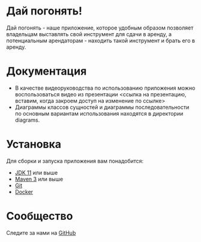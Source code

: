# Дай погонять!
Дай погонять - наше приложение, которое удобным образом позволяет владельцам выставлять свой инструмент для сдачи в аренду, а потенциальным арендаторам -  находить такой инструмент и брать его в аренду.

# Документация
- В качестве видеоруководства по использованию приложения можно воспользоваться видео из презентации <ссылка на презентацию, вставим, когда закроем доступ на изменение по ссылке>  
- Диаграммы классов сущностей и диаграммы последовательности по основным вариантам использования находятся в директории diagrams.

# Установка  
Для сборки и запуска приложения вам понадобится:
- [JDK 11](https://www.oracle.com/java/technologies/downloads/#java11) или выше
- [Maven 3](https://maven.apache.org/download.cgi) или выше
- [Git](https://git-scm.com/)
- [Docker](https://docs.docker.com/get-docker/)

# Сообщество  
Следите за нами на [GitHub](https://github.com/siporqueno/let-me-rent)
